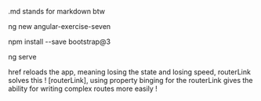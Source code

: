 .md stands for markdown btw

ng new angular-exercise-seven

npm install --save bootstrap@3

ng serve

href reloads the app, meaning losing the state and losing speed, routerLink solves this !
[routerLink], using property binging for the routerLink gives the ability for writing complex routes more easily !